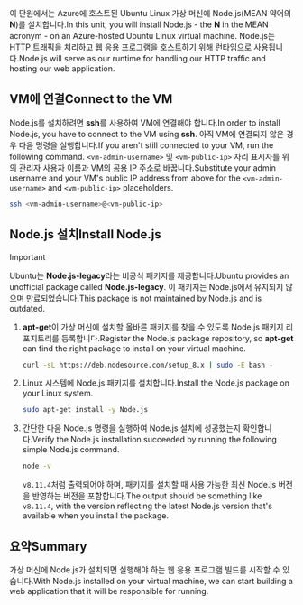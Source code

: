 <span data-ttu-id="26ff8-101">이 단원에서는 Azure에 호스트된 Ubuntu Linux 가상 머신에 Node.js(MEAN 약어의 **N**)를 설치합니다.</span><span class="sxs-lookup"><span data-stu-id="26ff8-101">In this unit, you will install Node.js - the **N** in the MEAN acronym - on an Azure-hosted Ubuntu Linux virtual machine.</span></span> <span data-ttu-id="26ff8-102">Node.js는 HTTP 트래픽을 처리하고 웹 응용 프로그램을 호스트하기 위해 런타임으로 사용됩니다.</span><span class="sxs-lookup"><span data-stu-id="26ff8-102">Node.js will serve as our runtime for handling our HTTP traffic and hosting our web application.</span></span>

## <a name="connect-to-the-vm"></a><span data-ttu-id="26ff8-103">VM에 연결</span><span class="sxs-lookup"><span data-stu-id="26ff8-103">Connect to the VM</span></span>

<span data-ttu-id="26ff8-104">Node.js를 설치하려면 **ssh**를 사용하여 VM에 연결해야 합니다.</span><span class="sxs-lookup"><span data-stu-id="26ff8-104">In order to install Node.js, you have to connect to the VM using **ssh**.</span></span> <span data-ttu-id="26ff8-105">아직 VM에 연결되지 않은 경우 다음 명령을 실행합니다.</span><span class="sxs-lookup"><span data-stu-id="26ff8-105">If you aren't still connected to your VM, run the following command.</span></span> <span data-ttu-id="26ff8-106">`<vm-admin-username>` 및 `<vm-public-ip>` 자리 표시자를 위의 관리자 사용자 이름과 VM의 공용 IP 주소로 바꿉니다.</span><span class="sxs-lookup"><span data-stu-id="26ff8-106">Substitute your admin username and your VM's public IP address from above for the `<vm-admin-username>` and `<vm-public-ip>` placeholders.</span></span>

```bash
ssh <vm-admin-username>@<vm-public-ip>
```

## <a name="install-nodejs"></a><span data-ttu-id="26ff8-107">Node.js 설치</span><span class="sxs-lookup"><span data-stu-id="26ff8-107">Install Node.js</span></span>

> [!Important]
> <span data-ttu-id="26ff8-108">Ubuntu는 **Node.js-legacy**라는 비공식 패키지를 제공합니다.</span><span class="sxs-lookup"><span data-stu-id="26ff8-108">Ubuntu provides an unofficial package called **Node.js-legacy**.</span></span> <span data-ttu-id="26ff8-109">이 패키지는 Node.js에서 유지되지 않으며 만료되었습니다.</span><span class="sxs-lookup"><span data-stu-id="26ff8-109">This package is not maintained by Node.js and is outdated.</span></span>

1. <span data-ttu-id="26ff8-110">**apt-get**이 가상 머신에 설치할 올바른 패키지를 찾을 수 있도록 Node.js 패키지 리포지토리를 등록합니다.</span><span class="sxs-lookup"><span data-stu-id="26ff8-110">Register the Node.js package repository, so **apt-get** can find the right package to install on your virtual machine.</span></span>

    ```bash
    curl -sL https://deb.nodesource.com/setup_8.x | sudo -E bash -
    ```

1. <span data-ttu-id="26ff8-111">Linux 시스템에 Node.js 패키지를 설치합니다.</span><span class="sxs-lookup"><span data-stu-id="26ff8-111">Install the Node.js package on your Linux system.</span></span>

    ```bash
    sudo apt-get install -y Node.js
    ```

1. <span data-ttu-id="26ff8-112">간단한 다음 Node.js 명령을 실행하여 Node.js 설치에 성공했는지 확인합니다.</span><span class="sxs-lookup"><span data-stu-id="26ff8-112">Verify the Node.js installation succeeded by running the following simple Node.js command.</span></span>

    ```bash
    node -v
    ```

    <span data-ttu-id="26ff8-113">`v8.11.4`처럼 출력되어야 하며, 패키지를 설치할 때 사용 가능한 최신 Node.js 버전을 반영하는 버전을 포함합니다.</span><span class="sxs-lookup"><span data-stu-id="26ff8-113">The output should be something like `v8.11.4`, with the version reflecting the latest Node.js version that's available when you install the package.</span></span>

## <a name="summary"></a><span data-ttu-id="26ff8-114">요약</span><span class="sxs-lookup"><span data-stu-id="26ff8-114">Summary</span></span>

<span data-ttu-id="26ff8-115">가상 머신에 Node.js가 설치되면 실행해야 하는 웹 응용 프로그램 빌드를 시작할 수 있습니다.</span><span class="sxs-lookup"><span data-stu-id="26ff8-115">With Node.js installed on your virtual machine, we can start building a web application that it will be responsible for running.</span></span>